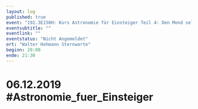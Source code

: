 ```yaml
---
layout: log
published: true
event: "192.3E150H: Kurs Astronomie für Einsteiger Teil 4: Den Mond selbst erkunden und fotografieren"
eventsubtitle: ""
eventlink: ""
eventstatus: "Nicht Angemeldet"
ort: "Walter Hohmann Sternwarte"
beginn: 20:00
ende: 21:30
---
```


# 06.12.2019 #Astronomie_fuer_Einsteiger
